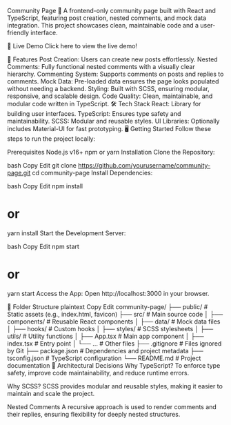 Community Page 🌟
A frontend-only community page built with React and TypeScript, featuring post creation, nested comments, and mock data integration. This project showcases clean, maintainable code and a user-friendly interface.

🚀 Live Demo
Click here to view the live demo! <!-- Replace with the actual live demo link -->

🧰 Features
Post Creation: Users can create new posts effortlessly.
Nested Comments: Fully functional nested comments with a visually clear hierarchy.
Commenting System: Supports comments on posts and replies to comments.
Mock Data: Pre-loaded data ensures the page looks populated without needing a backend.
Styling: Built with SCSS, ensuring modular, responsive, and scalable design.
Code Quality: Clean, maintainable, and modular code written in TypeScript.
🛠️ Tech Stack
React: Library for building user interfaces.
TypeScript: Ensures type safety and maintainability.
SCSS: Modular and reusable styles.
UI Libraries: Optionally includes Material-UI for fast prototyping.
🖥️ Getting Started
Follow these steps to run the project locally:

Prerequisites
Node.js v16+
npm or yarn
Installation
Clone the Repository:

bash
Copy
Edit
git clone https://github.com/yourusername/community-page.git
cd community-page
Install Dependencies:

bash
Copy
Edit
npm install
# or
yarn install
Start the Development Server:

bash
Copy
Edit
npm start
# or
yarn start
Access the App:
Open http://localhost:3000 in your browser.

📂 Folder Structure
plaintext
Copy
Edit
community-page/
├── public/               # Static assets (e.g., index.html, favicon)
├── src/                  # Main source code
│   ├── components/       # Reusable React components
│   ├── data/             # Mock data files
│   ├── hooks/            # Custom hooks
│   ├── styles/           # SCSS stylesheets
│   ├── utils/            # Utility functions
│   ├── App.tsx           # Main app component
│   ├── index.tsx         # Entry point
│   └── ...               # Other files
├── .gitignore            # Files ignored by Git
├── package.json          # Dependencies and project metadata
├── tsconfig.json         # TypeScript configuration
└── README.md             # Project documentation
🧠 Architectural Decisions
Why TypeScript?
To enforce type safety, improve code maintainability, and reduce runtime errors.

Why SCSS?
SCSS provides modular and reusable styles, making it easier to maintain and scale the project.

Nested Comments
A recursive approach is used to render comments and their replies, ensuring flexibility for deeply nested structures.
